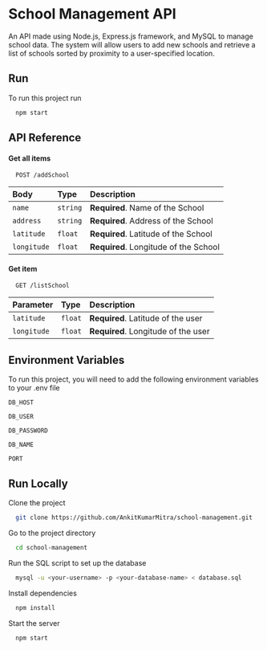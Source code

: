 
# School Management API

An API made using Node.js, Express.js framework, and MySQL to manage school data. The system will allow users to add new schools and retrieve a list of schools sorted by proximity to a user-specified location.

## Run

To run this project run

```bash
  npm start
```



## API Reference

#### Get all items

```http
  POST /addSchool
```

| Body | Type     | Description                |
| :-------- | :------- | :------------------------- |
| `name` | `string` | **Required**. Name of the School |
| `address` | `string` | **Required**. Address of the School |
| `latitude` | `float` | **Required**. Latitude of the School |
| `longitude` | `float` | **Required**. Longitude of the School |

#### Get item

```http
  GET /listSchool
```

| Parameter | Type     | Description                       |
| :-------- | :------- | :-------------------------------- |
| `latitude` | `float` | **Required**. Latitude of the user |
| `longitude`| `float` | **Required**. Longitude of the user |

## Environment Variables

To run this project, you will need to add the following environment variables to your .env file

`DB_HOST`

`DB_USER`

`DB_PASSWORD`

`DB_NAME`

`PORT`


## Run Locally

Clone the project

```bash
  git clone https://github.com/AnkitKumarMitra/school-management.git
```

Go to the project directory

```bash
  cd school-management
```
Run the SQL script to set up the database

```bash
  mysql -u <your-username> -p <your-database-name> < database.sql
```

Install dependencies

```bash
  npm install
```

Start the server

```bash
  npm start
```

